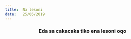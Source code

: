 ```yaml
---
title:  Na lesoni
date:   25/05/2019
---
```


### <center>Eda sa cakacaka tiko ena lesoni oqo</center>
